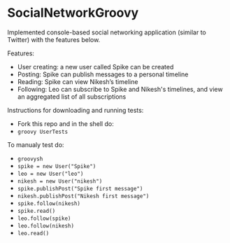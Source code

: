 # SocialNetworkGroovy

Implemented console-based social networking application (similar to Twitter) with the features below.

Features:

- User creating: a new user called Spike can be created
- Posting: Spike can publish messages to a personal timeline
- Reading: Spike can view Nikesh’s timeline
- Following: Leo can subscribe to Spike and Nikesh's timelines, and view an aggregated list of all subscriptions

Instructions for downloading and running tests:
- Fork this repo and in the shell do:
- `groovy UserTests`

To manualy test do:

- `groovysh`
- `spike = new User("Spike")`
- `leo = new User("leo")`
- `nikesh = new User("nikesh")`
- `spike.publishPost("Spike first message")`
- `nikesh.publishPost("Nikesh first message")`
- `spike.follow(nikesh)`
- `spike.read()`
- `leo.follow(spike)`
- `leo.follow(nikesh)`
- `leo.read()`
